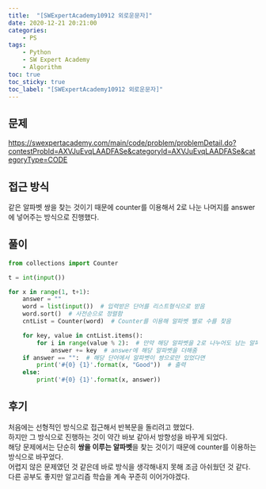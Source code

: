 ```yaml
---
title:  "[SWExpertAcademy10912 외로운문자]"
date: 2020-12-21 20:21:00
categories:
    - PS
tags:
    - Python
    - SW Expert Academy
    - Algorithm
toc: true
toc_sticky: true
toc_label: "[SWExpertAcademy10912 외로운문자]"
---
```

## 문제
<https://swexpertacademy.com/main/code/problem/problemDetail.do?contestProbId=AXVJuEvqLAADFASe&categoryId=AXVJuEvqLAADFASe&categoryType=CODE>

## 접근 방식
같은 알파벳 쌍을 찾는 것이기 때문에 counter를 이용해서 2로 나눈 나머지를 answer에 넣어주는 방식으로 진행했다.

## 풀이

```python
from collections import Counter

t = int(input())

for x in range(1, t+1):
    answer = ""
    word = list(input())  # 입력받은 단어를 리스트형식으로 받음
    word.sort()  # 사전순으로 정렬함
    cntList = Counter(word)  # Counter를 이용해 알파벳 별로 수를 찾음

    for key, value in cntList.items():
        for i in range(value % 2):  # 만약 해당 알파벳을 2로 나누어도 남는 알파벳이 존재한다면
            answer += key  # answer에 해당 알파벳을 더해줌
    if answer == "":  # 해당 단어에서 알파벳이 쌍으로만 있었다면
        print('#{0} {1}'.format(x, "Good"))  # 출력
    else:
        print('#{0} {1}'.format(x, answer))

```

## 후기
처음에는 선형적인 방식으로 접근해서 반복문을 돌리려고 했었다.  
하지만 그 방식으로 진행하는 것이 약간 바보 같아서 방향성을 바꾸게 되었다.  
해당 문제에서는 단순히 **쌍을 이루는 알파벳**을 찾는 것이기 때문에 counter를 이용하는 방식으로 바꾸었다.  
어렵지 않은 문제였던 것 같은데 바로 방식을 생각해내지 못해 조금 아쉬웠던 것 같다.  
다른 공부도 좋지만 알고리즘 학습을 계속 꾸준히 이어가야겠다.
